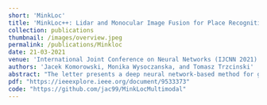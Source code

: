 ```yaml
---
short: 'MinkLoc'
title: 'MinkLoc++: Lidar and Monocular Image Fusion for Place Recognition'
collection: publications
thumbnail: /images/overview.jpeg
permalink: /publications/Minkloc
date: 21-03-2021
venue: 'International Joint Conference on Neural Networks (IJCNN 2021)'
authors: 'Jacek Komorowski, Monika Wysoczanska, and Tomasz Trzcinski'
abstract: "The letter presents a deep neural network-based method for global and local descriptors extraction from a point cloud acquired by a rotating 3D LiDAR. The descriptors can be used for two-stage 6DoF relocalization. First, a course position is retrieved by finding candidates with the closest global descriptor in the database of geo-tagged point clouds. Then, the 6DoF pose between a query point cloud and a database point cloud is estimated by matching local descriptors and using a robust estimator such as RANSAC. Our method has a simple, fully convolutional architecture based on a sparse voxelized representation. It can efficiently extract a global descriptor and a set of keypoints with local descriptors from large point clouds with tens of thousand points. Our code and pretrained models are publicly available on the project website."
pdf: "https://ieeexplore.ieee.org/document/9533373"
code: "https://github.com/jac99/MinkLocMultimodal"
---
```


